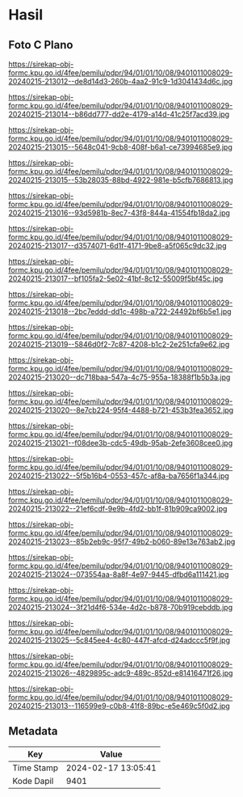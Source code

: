 # Hasil

## Foto C Plano

https://sirekap-obj-formc.kpu.go.id/4fee/pemilu/pdpr/94/01/01/10/08/9401011008029-20240215-213012--de8d14d3-260b-4aa2-91c9-1d3041434d6c.jpg

https://sirekap-obj-formc.kpu.go.id/4fee/pemilu/pdpr/94/01/01/10/08/9401011008029-20240215-213014--b86dd777-dd2e-4179-a14d-41c25f7acd39.jpg

https://sirekap-obj-formc.kpu.go.id/4fee/pemilu/pdpr/94/01/01/10/08/9401011008029-20240215-213015--5648c041-9cb8-408f-b6a1-ce73994685e9.jpg

https://sirekap-obj-formc.kpu.go.id/4fee/pemilu/pdpr/94/01/01/10/08/9401011008029-20240215-213015--53b28035-88bd-4922-981e-b5cfb7686813.jpg

https://sirekap-obj-formc.kpu.go.id/4fee/pemilu/pdpr/94/01/01/10/08/9401011008029-20240215-213016--93d5981b-8ec7-43f8-844a-41554fb18da2.jpg

https://sirekap-obj-formc.kpu.go.id/4fee/pemilu/pdpr/94/01/01/10/08/9401011008029-20240215-213017--d3574071-6d1f-4171-9be8-a5f065c9dc32.jpg

https://sirekap-obj-formc.kpu.go.id/4fee/pemilu/pdpr/94/01/01/10/08/9401011008029-20240215-213017--bf105fa2-5e02-41bf-8c12-55009f5bf45c.jpg

https://sirekap-obj-formc.kpu.go.id/4fee/pemilu/pdpr/94/01/01/10/08/9401011008029-20240215-213018--2bc7eddd-dd1c-498b-a722-24492bf6b5e1.jpg

https://sirekap-obj-formc.kpu.go.id/4fee/pemilu/pdpr/94/01/01/10/08/9401011008029-20240215-213019--5846d0f2-7c87-4208-b1c2-2e251cfa9e62.jpg

https://sirekap-obj-formc.kpu.go.id/4fee/pemilu/pdpr/94/01/01/10/08/9401011008029-20240215-213020--dc718baa-547a-4c75-955a-18388f1b5b3a.jpg

https://sirekap-obj-formc.kpu.go.id/4fee/pemilu/pdpr/94/01/01/10/08/9401011008029-20240215-213020--8e7cb224-95f4-4488-b721-453b3fea3652.jpg

https://sirekap-obj-formc.kpu.go.id/4fee/pemilu/pdpr/94/01/01/10/08/9401011008029-20240215-213021--f08dee3b-cdc5-49db-95ab-2efe3608cee0.jpg

https://sirekap-obj-formc.kpu.go.id/4fee/pemilu/pdpr/94/01/01/10/08/9401011008029-20240215-213022--5f5b16b4-0553-457c-af8a-ba7656f1a344.jpg

https://sirekap-obj-formc.kpu.go.id/4fee/pemilu/pdpr/94/01/01/10/08/9401011008029-20240215-213022--21ef6cdf-9e9b-4fd2-bb1f-81b909ca9002.jpg

https://sirekap-obj-formc.kpu.go.id/4fee/pemilu/pdpr/94/01/01/10/08/9401011008029-20240215-213023--85b2eb9c-95f7-49b2-b060-89e13e763ab2.jpg

https://sirekap-obj-formc.kpu.go.id/4fee/pemilu/pdpr/94/01/01/10/08/9401011008029-20240215-213024--073554aa-8a8f-4e97-9445-dfbd6a111421.jpg

https://sirekap-obj-formc.kpu.go.id/4fee/pemilu/pdpr/94/01/01/10/08/9401011008029-20240215-213024--3f21d4f6-534e-4d2c-b878-70b919cebddb.jpg

https://sirekap-obj-formc.kpu.go.id/4fee/pemilu/pdpr/94/01/01/10/08/9401011008029-20240215-213025--5c845ee4-4c80-447f-afcd-d24adccc5f9f.jpg

https://sirekap-obj-formc.kpu.go.id/4fee/pemilu/pdpr/94/01/01/10/08/9401011008029-20240215-213026--4829895c-adc9-489c-852d-e81416471f26.jpg

https://sirekap-obj-formc.kpu.go.id/4fee/pemilu/pdpr/94/01/01/10/08/9401011008029-20240215-213013--116599e9-c0b8-41f8-89bc-e5e469c5f0d2.jpg


## Metadata

| Key        | Value               |
| ---------- | ------------------- |
| Time Stamp | 2024-02-17 13:05:41 |
| Kode Dapil | 9401                |



